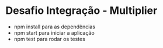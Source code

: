 # Desafio Integração - Multiplier

- npm install para as dependências
- npm start para iniciar a aplicação
- npm test para rodar os testes

